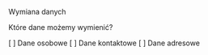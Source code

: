 Wymiana danych

Które dane możemy wymienić?

[ ] Dane osobowe
[ ] Dane kontaktowe
[ ] Dane adresowe
